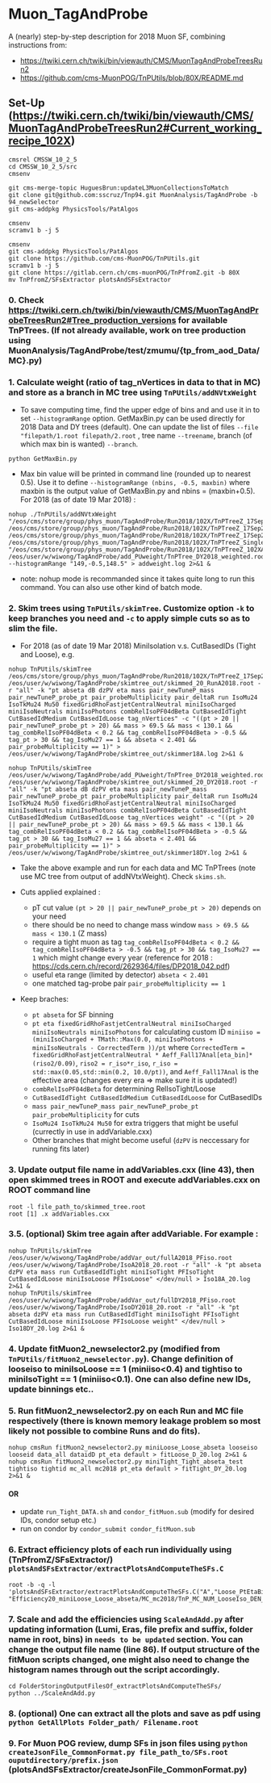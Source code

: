 # Muon_TagAndProbe
A (nearly) step-by-step description for 2018 Muon SF, combining instructions from:
- https://twiki.cern.ch/twiki/bin/viewauth/CMS/MuonTagAndProbeTreesRun2
- https://github.com/cms-MuonPOG/TnPUtils/blob/80X/README.md

## Set-Up (https://twiki.cern.ch/twiki/bin/viewauth/CMS/MuonTagAndProbeTreesRun2#Current_working_recipe_102X)
~~~~
cmsrel CMSSW_10_2_5
cd CMSSW_10_2_5/src
cmsenv

git cms-merge-topic HuguesBrun:updateL3MuonCollectionsToMatch
git clone git@github.com:sscruz/Tnp94.git MuonAnalysis/TagAndProbe -b 94_newSelector
git cms-addpkg PhysicsTools/PatAlgos

cmsenv
scramv1 b -j 5

cmsenv
git cms-addpkg PhysicsTools/PatAlgos
git clone https://github.com/cms-MuonPOG/TnPUtils.git
scramv1 b -j 5
git clone https://gitlab.cern.ch/cms-muonPOG/TnPfromZ.git -b 80X 
mv TnPfromZ/SFsExtractor plotsAndSFsExtractor
~~~~

### 0. Check https://twiki.cern.ch/twiki/bin/viewauth/CMS/MuonTagAndProbeTreesRun2#Tree_production_versions for available TnPTrees. (If not already available, work on tree production using MuonAnalysis/TagAndProbe/test/zmumu/{tp_from_aod_Data/MC}.py)

### 1. Calculate weight (ratio of tag_nVertices in data to that in MC) and store as a branch in MC tree using `TnPUtils/addNVtxWeight`
- To save computing time, find the upper edge of bins and and use it in to set `--histogramRange` option. GetMaxBin.py can be used directly for 2018 Data and DY trees (default). One can update the list of files `--file "filepath/1.root filepath/2.root` , tree name `--treename`, branch (of which max bin is wanted) `--branch`.
~~~~
python GetMaxBin.py
~~~~
- Max bin value will be printed in command line (rounded up to nearest 0.5). Use it to define `--histogramRange (nbins, -0.5, maxbin)` where maxbin is the  output value of GetMaxBin.py and nbins = (maxbin+0.5). For 2018 (as of date 19 Mar 2018) :
~~~~
nohup ./TnPUtils/addNVtxWeight "/eos/cms/store/group/phys_muon/TagAndProbe/Run2018/102X/TnPTreeZ_17Sep2018_SingleMuon_Run2018Av2_GoldenJSON.root /eos/cms/store/group/phys_muon/TagAndProbe/Run2018/102X/TnPTreeZ_17Sep2018_SingleMuon_Run2018Bv1_GoldenJSON.root /eos/cms/store/group/phys_muon/TagAndProbe/Run2018/102X/TnPTreeZ_17Sep2018_SingleMuon_Run2018Cv1_GoldenJSON.root /eos/cms/store/group/phys_muon/TagAndProbe/Run2018/102X/TnPTreeZ_SingleMuon_Run2018Dv2_GoldenJSON.root" "/eos/cms/store/group/phys_muon/TagAndProbe/Run2018/102X/TnPTreeZ_102XAutumn18_DYJetsToLL_M50_MadgraphMLM.root" /eos/user/w/wiwong/TagAndProbe/add_PUweight/TnPTree_DY2018_weighted.root --histogramRange "149,-0.5,148.5" > addweight.log 2>&1 &
~~~~
- note: nohup mode is recommanded since it takes quite long to run this command. You can also use other kind of batch mode.

### 2. Skim trees using `TnPUtils/skimTree`. Customize option `-k` to keep branches you need and `-c` to apply simple cuts so as to slim the file.
- For 2018 (as of date 19 Mar 2018) MiniIsolation v.s. CutBasedIDs (Tight and Loose), e.g.
~~~~
nohup TnPUtils/skimTree /eos/cms/store/group/phys_muon/TagAndProbe/Run2018/102X/TnPTreeZ_17Sep2018_SingleMuon_Run2018Av2_GoldenJSON.root /eos/user/w/wiwong/TagAndProbe/skimtree_out/skimmed_20_RunA2018.root -r "all" -k "pt abseta dB dzPV eta mass pair_newTuneP_mass pair_newTuneP_probe_pt pair_probeMultiplicity pair_deltaR run IsoMu24 IsoTkMu24 Mu50 fixedGridRhoFastjetCentralNeutral miniIsoCharged miniIsoNeutrals miniIsoPhotons combRelIsoPF04dBeta CutBasedIdTight CutBasedIdMedium CutBasedIdLoose tag_nVertices" -c "((pt > 20 || pair_newTuneP_probe_pt > 20) && mass > 69.5 && mass < 130.1 && tag_combRelIsoPF04dBeta < 0.2 && tag_combRelIsoPF04dBeta > -0.5 && tag_pt > 30 && tag_IsoMu27 == 1 && abseta < 2.401 && pair_probeMultiplicity == 1)" > /eos/user/w/wiwong/TagAndProbe/skimtree_out/skimmer18A.log 2>&1 &

nohup TnPUtils/skimTree /eos/user/w/wiwong/TagAndProbe/add_PUweight/TnPTree_DY2018_weighted.root /eos/user/w/wiwong/TagAndProbe/skimtree_out/skimmed_20_DY2018.root -r "all" -k "pt abseta dB dzPV eta mass pair_newTuneP_mass pair_newTuneP_probe_pt pair_probeMultiplicity pair_deltaR run IsoMu24 IsoTkMu24 Mu50 fixedGridRhoFastjetCentralNeutral miniIsoCharged miniIsoNeutrals miniIsoPhotons combRelIsoPF04dBeta CutBasedIdTight CutBasedIdMedium CutBasedIdLoose tag_nVertices weight" -c "((pt > 20 || pair_newTuneP_probe_pt > 20) && mass > 69.5 && mass < 130.1 && tag_combRelIsoPF04dBeta < 0.2 && tag_combRelIsoPF04dBeta > -0.5 && tag_pt > 30 && tag_IsoMu27 == 1 && abseta < 2.401 && pair_probeMultiplicity == 1)" > /eos/user/w/wiwong/TagAndProbe/skimtree_out/skimmer18DY.log 2>&1 &
~~~~
- Take the above example and run for each data and MC TnPTrees (note use MC tree from output of addNVtxWeight). Check `skims.sh`.

- Cuts applied explained :
  - pT cut value `(pt > 20 || pair_newTuneP_probe_pt > 20)` depends on your need
  - there should be no need to change mass window `mass > 69.5 && mass < 130.1` (Z mass)
  - require a tight muon as tag `tag_combRelIsoPF04dBeta < 0.2 && tag_combRelIsoPF04dBeta > -0.5 && tag_pt > 30 && tag_IsoMu27 == 1` which might change every year (reference for 2018 : https://cds.cern.ch/record/2629364/files/DP2018_042.pdf)
  - useful eta range (limited by detector) `abseta < 2.401`
  - one matched tag-probe pair `pair_probeMultiplicity == 1`
- Keep braches:
  - `pt abseta` for SF binning 
  - `pt eta fixedGridRhoFastjetCentralNeutral miniIsoCharged miniIsoNeutrals miniIsoPhotons` for calculating custom ID `miniiso = (miniIsoCharged + TMath::Max(0.0, miniIsoPhotons + miniIsoNeutrals - CorrectedTerm ))/pt` where `CorrectedTerm = fixedGridRhoFastjetCentralNeutral * Aeff_Fall17Anal[eta_bin]*(riso2/0.09)`, `riso2 = r_iso*r_iso`, `r_iso = std::max(0.05,std::min(0.2, 10.0/pt))`, and `Aeff_Fall17Anal` is the effective area (changes every era => make sure it is updated!)
  - `combRelIsoPF04dBeta` for determining RelIsoTight/Loose
  - `CutBasedIdTight CutBasedIdMedium CutBasedIdLoose` for CutBasedIDs
  - `mass pair_newTuneP_mass pair_newTuneP_probe_pt pair_probeMultiplicity` for cuts
  - `IsoMu24 IsoTkMu24 Mu50` for extra triggers that might be useful (currectly in use in addVariable.cxx)
  - Other branches that might become useful (`dzPV` is neccessary for running fits later)

### 3. Update output file name in addVariables.cxx (line 43), then open skimmed trees in ROOT and execute addVariables.cxx on ROOT command line
~~~~
root -l file_path_to/skimmed_tree.root
root [1] .x addVariables.cxx
~~~~

### 3.5. (optional) Skim tree again after addVariable. For example : 
~~~~
nohup TnPUtils/skimTree /eos/user/w/wiwong/TagAndProbe/addVar_out/fullA2018_PFiso.root /eos/user/w/wiwong/TagAndProbe/IsoA2018_20.root -r "all" -k "pt abseta dzPV eta mass run CutBasedIdTight miniIsoTight PFIsoTight CutBasedIdLoose miniIsoLoose PFIsoLoose" </dev/null > Iso18A_20.log 2>&1 &
nohup TnPUtils/skimTree /eos/user/w/wiwong/TagAndProbe/addVar_out/fullDY2018_PFiso.root /eos/user/w/wiwong/TagAndProbe/IsoDY2018_20.root -r "all" -k "pt abseta dzPV eta mass run CutBasedIdTight miniIsoTight PFIsoTight CutBasedIdLoose miniIsoLoose PFIsoLoose weight" </dev/null > Iso18DY_20.log 2>&1 &
~~~~

### 4. Update fitMuon2_newselector2.py (modified from `TnPUtils/fitMuon2_newselector.py`). Change definition of looseiso to miniIsoLoose == 1 (miniiso<0.4) and tightiso to miniIsoTight == 1 (miniiso<0.1). One can also define new IDs, update binnings etc..

### 5. Run fitMuon2_newselector2.py on each Run and MC file respectively (there is known memory leakage problem so most likely not possible to combine Runs and do fits).
~~~~
nohup cmsRun fitMuon2_newselector2.py miniLoose_Loose_abseta looseiso looseid data_all dataidD pt_eta default > fitLoose_D_20.log 2>&1 &
nohup cmsRun fitMuon2_newselector2.py miniTight_Tight_abseta_test tightiso tightid mc_all mc2018 pt_eta default > fitTight_DY_20.log 2>&1 &
~~~~
#### OR 
- update `run_Tight_DATA.sh` and `condor_fitMuon.sub` (modify for desired IDs, condor setup etc.)
- run on condor by `condor_submit condor_fitMuon.sub`

### 6. Extract efficiency plots of each run individually using (TnPfromZ/SFsExtractor/) `plotsAndSFsExtractor/extractPlotsAndComputeTheSFs.C`
~~~~
root -b -q -l 'plotsAndSFsExtractor/extractPlotsAndComputeTheSFs.C("A","Loose_PtEtaBins","Efficiency20_miniLoose_Loose_abseta/DATA_dataidA/TnP_MC_NUM_LooseIso_DEN_LooseID_PAR_pt_eta.root", "Efficiency20_miniLoose_Loose_abseta/MC_mc2018/TnP_MC_NUM_LooseIso_DEN_LooseID_PAR_pt_eta.root")'
~~~~

### 7. Scale and add the efficiencies using `ScaleAndAdd.py` after updating information (Lumi, Eras, file prefix and suffix, folder name in root, bins) in `needs to be updated` section. You can change the output file name (line 86). If output structure of the fitMuon scripts changed, one might also need to change the histogram names through out the script accordingly.
~~~~
cd FolderStoringOutputFilesOf_extractPlotsAndComputeTheSFs/
python ../ScaleAndAdd.py
~~~~

### 8. (optional) One can extract all the plots and save as pdf using `python GetAllPlots Folder_path/ Filename.root`

### 9. For Muon POG review, dump SFs in json files using `python createJsonFile_CommonFormat.py file_path_to/SFs.root ouputdirectory/prefix.json` (plotsAndSFsExtractor/createJsonFile_CommonFormat.py)

